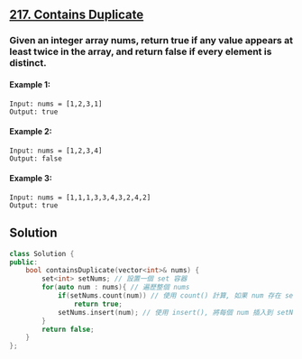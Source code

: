 ## [217. Contains Duplicate](https://leetcode.com/problems/contains-duplicate/)

### Given an integer array nums, return true if any value appears at least twice in the array, and return false if every element is distinct.


#### Example 1:
```
Input: nums = [1,2,3,1]
Output: true
```

#### Example 2:
```
Input: nums = [1,2,3,4]
Output: false
```

#### Example 3:
```
Input: nums = [1,1,1,3,3,4,3,2,4,2]
Output: true
```


## Solution
```c++
class Solution {
public:
    bool containsDuplicate(vector<int>& nums) {
        set<int> setNums; // 設置一個 set 容器
        for(auto num : nums){ // 遍歷整個 nums 
            if(setNums.count(num)) // 使用 count() 計算, 如果 num 存在 setNums 容器中, 則 return true
                return true;
            setNums.insert(num); // 使用 insert(), 將每個 num 插入到 setNums 容器中
        }
        return false;
    }
};
```
